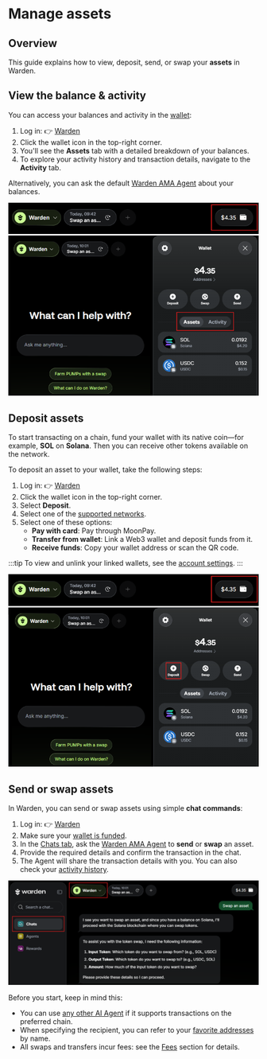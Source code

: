 ﻿---
sidebar_position: 7
---

# Manage assets

## Overview

This guide explains how to view, deposit, send, or swap your **assets** in Warden.

## View the balance & activity

You can access your balances and activity in the [wallet](manage-your-wallet):

1. Log in: 👉 [Warden](https://app.wardenprotocol.org)
2. Click the wallet icon in the top-right corner.
3. You'll see the **Assets** tab with a detailed breakdown of your balances.
4. To explore your activity history and transaction details, navigate to the **Activity** tab.

Alternatively, you can ask the default [Warden AMA Agent](explore-ai-agents#warden-ama) about your balances.

![Access your wallet in Warden](../../static/img/warden-app/manage-your-wallet-1.png)
![View your balance and activity in Warden](../../static/img/warden-app/manage-assets-1.png)

## Deposit assets

To start transacting on a chain, fund your wallet with its native coin—for example, **SOL** on **Solana**. Then you can receive other tokens available on the network.

To deposit an asset to your wallet, take the following steps:

1. Log in: 👉 [Warden](https://app.wardenprotocol.org)
2. Click the wallet icon in the top-right corner.
3. Select **Deposit**.
4. Select one of the [supported networks](/#supported-networks).
5. Select one of these options:
   - **Pay with card**: Pay through MoonPay.
   - **Transfer from wallet**: Link a Web3 wallet and deposit funds from it. 
   - **Receive funds**: Copy your wallet address or scan the QR code.

:::tip
To view and unlink your linked wallets, see the [account settings](manage-your-wallet#configure-the-wallet).
:::

![Access your wallet in Warden](../../static/img/warden-app/manage-your-wallet-1.png)
![Deposit assets in Warden](../../static/img/warden-app/manage-assets-2.png)

## Send or swap assets

In Warden, you can send or swap assets using simple **chat commands**:

1. Log in: 👉 [Warden](https://app.wardenprotocol.org)
2. Make sure your [wallet is funded](#deposit-assets).
3. In the [Chats tab](use-the-chat#start-chatting), ask the [Warden AMA Agent](explore-ai-agents#warden-ama) to **send** or **swap** an asset.
4. Provide the required details and confirm the transaction in the chat.
5. The Agent will share the transaction details with you. You can also check your [activity history](#view-the-balance--activity).

![Send assets using the Warden AMA Agent](../../static/img/warden-app/manage-assets-3.png)

Before you start, keep in mind this:

- You can use [any other AI Agent](explore-ai-agents#uniswap-trading-api) if it supports transactions on the preferred chain. 
- When specifying the recipient, you can refer to your [favorite addresses](manage-your-wallet#configure-the-wallet) by name.
- All swaps and transfers incur fees: see the [Fees](fees) section for details.
